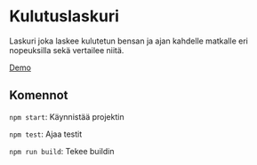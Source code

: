 # Kulutuslaskuri

Laskuri joka laskee kulutetun bensan ja ajan kahdelle matkalle eri nopeuksilla sekä vertailee niitä.

[Demo](https://kulutuslaskuri-2021.herokuapp.com)

## Komennot

`npm start`: Käynnistää projektin

`npm test`: Ajaa testit

`npm run build`: Tekee buildin
